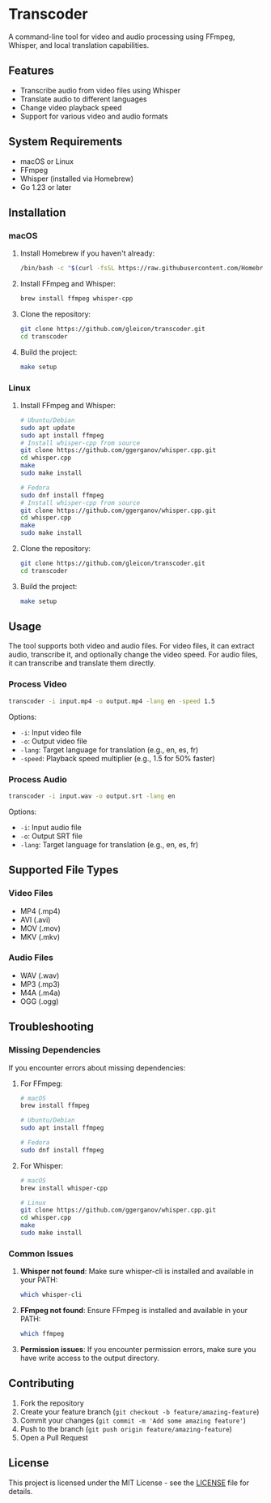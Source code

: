 # Transcoder

A command-line tool for video and audio processing using FFmpeg, Whisper, and local translation capabilities.

## Features

- Transcribe audio from video files using Whisper
- Translate audio to different languages
- Change video playback speed
- Support for various video and audio formats

## System Requirements

- macOS or Linux
- FFmpeg
- Whisper (installed via Homebrew)
- Go 1.23 or later

## Installation

### macOS

1. Install Homebrew if you haven't already:
   ```bash
   /bin/bash -c "$(curl -fsSL https://raw.githubusercontent.com/Homebrew/install/HEAD/install.sh)"
   ```

2. Install FFmpeg and Whisper:
   ```bash
   brew install ffmpeg whisper-cpp
   ```

3. Clone the repository:
   ```bash
   git clone https://github.com/gleicon/transcoder.git
   cd transcoder
   ```

4. Build the project:
   ```bash
   make setup
   ```

### Linux

1. Install FFmpeg and Whisper:
   ```bash
   # Ubuntu/Debian
   sudo apt update
   sudo apt install ffmpeg
   # Install whisper-cpp from source
   git clone https://github.com/ggerganov/whisper.cpp.git
   cd whisper.cpp
   make
   sudo make install

   # Fedora
   sudo dnf install ffmpeg
   # Install whisper-cpp from source
   git clone https://github.com/ggerganov/whisper.cpp.git
   cd whisper.cpp
   make
   sudo make install
   ```

2. Clone the repository:
   ```bash
   git clone https://github.com/gleicon/transcoder.git
   cd transcoder
   ```

3. Build the project:
   ```bash
   make setup
   ```

## Usage

The tool supports both video and audio files. For video files, it can extract audio, transcribe it, and optionally change the video speed. For audio files, it can transcribe and translate them directly.

### Process Video

```bash
transcoder -i input.mp4 -o output.mp4 -lang en -speed 1.5
```

Options:
- `-i`: Input video file
- `-o`: Output video file
- `-lang`: Target language for translation (e.g., en, es, fr)
- `-speed`: Playback speed multiplier (e.g., 1.5 for 50% faster)

### Process Audio

```bash
transcoder -i input.wav -o output.srt -lang en
```

Options:
- `-i`: Input audio file
- `-o`: Output SRT file
- `-lang`: Target language for translation (e.g., en, es, fr)

## Supported File Types

### Video Files
- MP4 (.mp4)
- AVI (.avi)
- MOV (.mov)
- MKV (.mkv)

### Audio Files
- WAV (.wav)
- MP3 (.mp3)
- M4A (.m4a)
- OGG (.ogg)

## Troubleshooting

### Missing Dependencies

If you encounter errors about missing dependencies:

1. For FFmpeg:
   ```bash
   # macOS
   brew install ffmpeg

   # Ubuntu/Debian
   sudo apt install ffmpeg

   # Fedora
   sudo dnf install ffmpeg
   ```

2. For Whisper:
   ```bash
   # macOS
   brew install whisper-cpp

   # Linux
   git clone https://github.com/ggerganov/whisper.cpp.git
   cd whisper.cpp
   make
   sudo make install
   ```

### Common Issues

1. **Whisper not found**: Make sure whisper-cli is installed and available in your PATH:
   ```bash
   which whisper-cli
   ```

2. **FFmpeg not found**: Ensure FFmpeg is installed and available in your PATH:
   ```bash
   which ffmpeg
   ```

3. **Permission issues**: If you encounter permission errors, make sure you have write access to the output directory.

## Contributing

1. Fork the repository
2. Create your feature branch (`git checkout -b feature/amazing-feature`)
3. Commit your changes (`git commit -m 'Add some amazing feature'`)
4. Push to the branch (`git push origin feature/amazing-feature`)
5. Open a Pull Request

## License

This project is licensed under the MIT License - see the [LICENSE](LICENSE) file for details. 